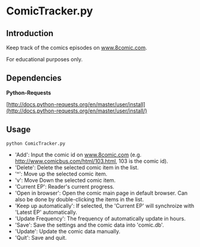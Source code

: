 # ComicTracker.py #

## Introduction ##

Keep track of the comics episodes on www.8comic.com.

For educational purposes only.

## Dependencies ##

**Python-Requests**

[http://docs.python-requests.org/en/master/user/install](http://docs.python-requests.org/en/master/user/install/)

## Usage ##

	python ComicTracker.py

- 'Add': Input the comic id on www.8comic.com (e.g. http://www.comicbus.com/html/103.html, 103 is the comic id).
- 'Delete': Delete the selected comic item in the list.
- '^': Move up the selected comic item.
- 'v': Move Down the selected comic item.
- 'Current EP': Reader's current progress.
- 'Open in browser': Open the comic main page in default browser. Can also be done by double-clicking the items in the list.
- 'Keep up automatically': If selected, the 'Current EP' will synchroize with 'Latest EP' automatically.
- 'Update Frequency': The frequency of automatically update in hours.
- 'Save': Save the settings and the comic data into 'comic.db'.
- 'Update': Update the comic data manually.
- 'Quit': Save and quit.